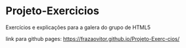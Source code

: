 # Projeto-Exercicios
 Exercícios e explicações para a galera do grupo de HTML5
 
 link para github pages: https://frazaovitor.github.io/Projeto-Exerc-cios/
